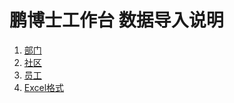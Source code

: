 # 鹏博士工作台 数据导入说明

1. [部门](Department.md)
2. [社区](Community.md)
3. [员工](Employee.md)
4. [Excel格式](ExcelToYml.md)
